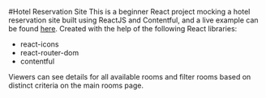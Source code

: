 #Hotel Reservation Site
This is a beginner React project mocking a hotel reservation site built using ReactJS and Contentful, and a live example can be found [here](https://rumeetgoradia-hotel-reservation.netlify.com/ "City Reservations"). Created with the help of the following React libraries:

- react-icons
- react-router-dom
- contentful

Viewers can see details for all available rooms and filter rooms based on distinct criteria on the main rooms page.
